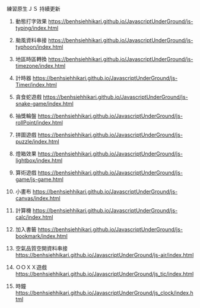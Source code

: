練習原生ＪＳ
持續更新

1. 動態打字效果
https://benhsiehhikari.github.io/JavascriptUnderGround/js-typing/index.html

2. 颱風資料串接
https://benhsiehhikari.github.io/JavascriptUnderGround/js-typhoon/index.html

3. 地區時區轉換
https://benhsiehhikari.github.io/JavascriptUnderGround/js-timezone/index.html
   
4. 計時器
https://benhsiehhikari.github.io/JavascriptUnderGround/js-Timer/index.html

5. 貪食蛇遊戲
https://benhsiehhikari.github.io/JavascriptUnderGround/js-snake-game/index.html

6. 抽獎輪盤
https://benhsiehhikari.github.io/JavascriptUnderGround/js-rollPoint/index.html

7. 拼圖遊戲
https://benhsiehhikari.github.io/JavascriptUnderGround/js-puzzle/index.html

8. 燈箱效果
https://benhsiehhikari.github.io/JavascriptUnderGround/js-lightbox/index.html

9. 算術遊戲
https://benhsiehhikari.github.io/JavascriptUnderGround/js-game/js-game.html

10. 小畫布
https://benhsiehhikari.github.io/JavascriptUnderGround/js-canvas/index.html

11. 計算機
https://benhsiehhikari.github.io/JavascriptUnderGround/js-calc/index.html

12. 加入書籤
https://benhsiehhikari.github.io/JavascriptUnderGround/js-bookmark/index.html

13. 空氣品質空開資料串接
https://benhsiehhikari.github.io/JavascriptUnderGround/js-air/index.html

14. ＯＯＸＸ遊戲
https://benhsiehhikari.github.io/JavascriptUnderGround/js_tic/index.html

15. 時鐘
https://benhsiehhikari.github.io/JavascriptUnderGround/js_clock/index.html
